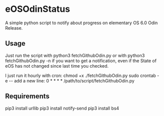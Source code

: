 # eOSOdinStatus
A simple python script to notify about progress on elementary OS 6.0 Odin Release.

## Usage
Just run the script with python3 fetchGithubOdin.py
or with 
python3 fetchGithubOdin.py -n
if you want to get a notification, even if the State of eOS has not changed since last time you checked.

I just run it hourly with cron:
chmod +x ./fetchGithubOdin.py
sudo crontab -e
-- add a new line:
0 * * * * /path/to/script/fetchGithubOdin.py
## Requirements
pip3 install urllib
pip3 install notify-send
pip3 install bs4